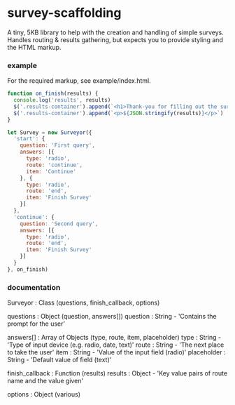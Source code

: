 # survey-scaffolding

A tiny, 5KB library to help with the creation and handling of simple surveys.  Handles routing & results gathering, but expects you to provide styling and the HTML markup.

### example

For the required markup, see example/index.html.

```javascript
function on_finish(results) {
  console.log('results', results)
  $('.results-container').append(`<h1>Thank-you for filling out the survey.</h1>`)
  $('.results-container').append(`<p>${JSON.stringify(results)}</p>`)
}

let Survey = new Surveyor({
  'start': {
    question: 'First query',
    answers: [{
      type: 'radio',
      route: 'continue',
      item: 'Continue'
    }, {
      type: 'radio',
      route: 'end',
      item: 'Finish Survey'
    }]
  },
  'continue': {
    question: 'Second query',
    answers: [{
      type: 'radio',
      route: 'end',
      item: 'Finish Survey'
    }]
  }
}, on_finish)
```

### documentation

Surveyor : Class (questions, finish_callback, options)

questions : Object (question, answers[])
question : String - 'Contains the prompt for the user'

answers[] : Array of Objects (type, route, item, placeholder)
type : String - 'Type of input device (e.g. radio, date, text)'
route : String - 'The next place to take the user'
item : String - 'Value of the input field (radio)'
placeholder : String - 'Default value of field (text)'

finish_callback : Function (results)
results : Object - 'Key value pairs of route name and the value given'

options : Object (various)
